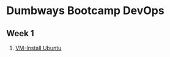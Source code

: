 # Dumbways Bootcamp DevOps
## Week 1
1. [VM-Install Ubuntu](https://github.com/radianmy4/devops20-dumbways--Radian-Mulya-/tree/Master/Week1/VM-InstallUbuntu)
